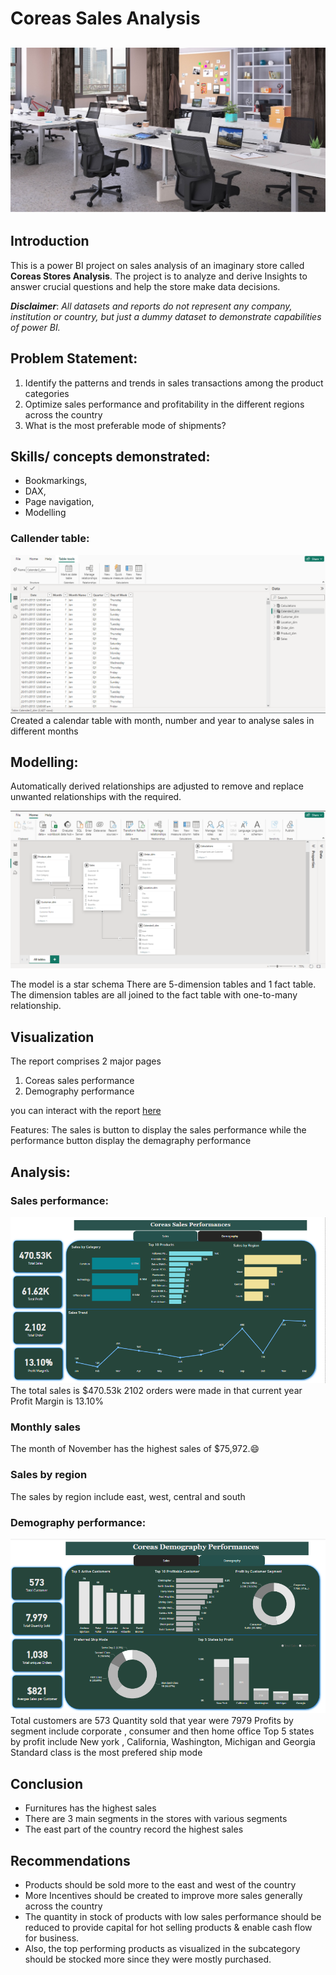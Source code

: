 # Coreas Sales Analysis

![](intro_image.jpg)
---

## Introduction

This is a power BI project on sales analysis of an imaginary store called **Coreas Stores Analysis**. 
The project is to analyze and derive Insights to answer crucial questions and help the store make data decisions.

_**Disclaimer**_: _All datasets and reports do not represent any company, institution or country, but just a dummy dataset to demonstrate capabilities of power BI._

## Problem Statement:
1.	Identify the patterns and trends in sales transactions among the product categories
2.	Optimize sales performance and profitability in the different regions across the country
3.	What is the most preferable mode of shipments?

## Skills/ concepts demonstrated:
- Bookmarkings,
-  DAX,
-  Page navigation,
-  Modelling

### Callender table:

![](Calender_Table.png)
Created a calendar table with month, number and year to analyse sales in different months

 ## Modelling:
 Automatically derived relationships are adjusted to remove and replace unwanted relationships with the required.

![](Modelling.png)

The model is a star schema
There are 5-dimension tables and 1 fact table. The dimension tables are all joined to the fact table with one-to-many relationship.

## Visualization
The report comprises 2 major pages
1.	Coreas sales performance
2.	Demography performance

you can interact with the report [here](https://app.powerbi.com/groups/me/reports/4dfa8df7-c7c0-407d-8add-0e005665f3df/ReportSection46e6db90e580d907e480?experience=power-bi)

Features:
The sales is button to display the sales performance while the performance button display the demagraphy performance 

## Analysis:
### Sales performance: 
![](Dashboard_1.png)
The total sales is $470.53k
2102 orders were made in that current year
Profit Margin is 13.10%

### Monthly sales
The month of November has the highest sales of $75,972.😄

### Sales by region
The sales by region include east, west, central and south

### Demography performance:
![](Dashboard_2.png)
Total customers are 573
Quantity sold that year were 7979
Profits by segment include corporate , consumer and then home office
Top 5 states by profit include New york , California, Washington, Michigan and Georgia
Standard class is the most prefered ship mode

## Conclusion 
- Furnitures has the highest sales 
- There are 3 main segments in the stores with various segments
- The east part of the country record the highest sales
 
## Recommendations
- Products should be sold more to the east and west of the country
- More Incentives should be created to improve more sales generally across the country
- The quantity in stock of products with low sales performance should be reduced to provide capital for hot selling products & enable cash flow for business.
- Also, the top performing products as visualized in the subcategory should be stocked more since they were mostly purchased.

  
  


 

